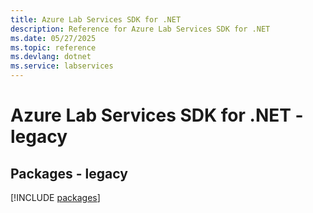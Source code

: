 ```yaml
---
title: Azure Lab Services SDK for .NET
description: Reference for Azure Lab Services SDK for .NET
ms.date: 05/27/2025
ms.topic: reference
ms.devlang: dotnet
ms.service: labservices
---
```

# Azure Lab Services SDK for .NET - legacy
## Packages - legacy
[!INCLUDE [packages](lab-services-index.md)]